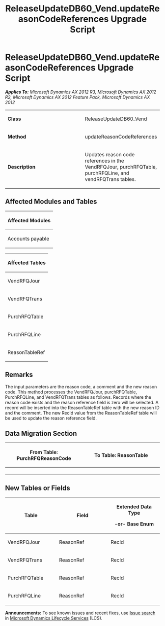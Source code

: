﻿---
title: ReleaseUpdateDB60_Vend.updateReasonCodeReferences Upgrade Script
TOCTitle: ReleaseUpdateDB60_Vend.updateReasonCodeReferences Upgrade Script
ms:assetid: 90b2ec94-63a0-09f6-fdd1-ea91897db03d
ms:mtpsurl: https://msdn.microsoft.com/en-us/library/JJ736568(v=AX.60)
ms:contentKeyID: 49709757
ms.date: 05/18/2015
mtps_version: v=AX.60
---

# ReleaseUpdateDB60\_Vend.updateReasonCodeReferences Upgrade Script 


_**Applies To:** Microsoft Dynamics AX 2012 R3, Microsoft Dynamics AX 2012 R2, Microsoft Dynamics AX 2012 Feature Pack, Microsoft Dynamics AX 2012_

<table>
<colgroup>
<col style="width: 50%" />
<col style="width: 50%" />
</colgroup>
<tbody>
<tr class="odd">
<td><p><strong>Class</strong></p></td>
<td><p>ReleaseUpdateDB60_Vend</p></td>
</tr>
<tr class="even">
<td><p><strong>Method</strong></p></td>
<td><p>updateReasonCodeReferences</p></td>
</tr>
<tr class="odd">
<td><p><strong>Description</strong></p></td>
<td><p>Updates reason code references in the VendRFQJour, purchRFQTable, purchRFQLine, and vendRFQTrans tables.</p></td>
</tr>
</tbody>
</table>


## Affected Modules and Tables

<table>
<colgroup>
<col style="width: 100%" />
</colgroup>
<thead>
<tr class="header">
<th><p>Affected Modules</p></th>
</tr>
</thead>
<tbody>
<tr class="odd">
<td><p>Accounts payable</p></td>
</tr>
</tbody>
</table>


<table>
<colgroup>
<col style="width: 100%" />
</colgroup>
<thead>
<tr class="header">
<th><p>Affected Tables</p></th>
</tr>
</thead>
<tbody>
<tr class="odd">
<td><p>VendRFQJour</p></td>
</tr>
<tr class="even">
<td><p>VendRFQTrans</p></td>
</tr>
<tr class="odd">
<td><p>PurchRFQTable</p></td>
</tr>
<tr class="even">
<td><p>PurchRFQLine</p></td>
</tr>
<tr class="odd">
<td><p>ReasonTableRef</p></td>
</tr>
</tbody>
</table>


## Remarks

The input parameters are the reason code, a comment and the new reason code. This method processes the VendRFQJour, purchRFQTable, PurchRFQLine, and VendRFQTrans tables as follows. Records where the reason code exists and the reason reference field is zero will be selected. A record will be inserted into the ReasonTableRef table with the new reason ID and the comment. The new RecId value from the ReasonTableRef table will be used to update the reason reference field.

## Data Migration Section

<table>
<colgroup>
<col style="width: 50%" />
<col style="width: 50%" />
</colgroup>
<thead>
<tr class="header">
<th><p>From Table: PurchRFQReasonCode</p></th>
<th><p>To Table: ReasonTable</p></th>
</tr>
</thead>
<tbody>
<tr class="odd">
<td><p></p></td>
<td><p></p></td>
</tr>
</tbody>
</table>


## New Tables or Fields

<table>
<colgroup>
<col style="width: 33%" />
<col style="width: 33%" />
<col style="width: 33%" />
</colgroup>
<thead>
<tr class="header">
<th><p>Table</p></th>
<th><p>Field</p></th>
<th><p>Extended Data Type</p>
<p>-or- Base Enum</p></th>
</tr>
</thead>
<tbody>
<tr class="odd">
<td><p>VendRFQJour</p></td>
<td><p>ReasonRef</p></td>
<td><p>RecId</p></td>
</tr>
<tr class="even">
<td><p>VendRFQTrans</p></td>
<td><p>ReasonRef</p></td>
<td><p>RecId</p></td>
</tr>
<tr class="odd">
<td><p>PurchRFQTable</p></td>
<td><p>ReasonRef</p></td>
<td><p>RecId</p></td>
</tr>
<tr class="even">
<td><p>PurchRFQLine</p></td>
<td><p>ReasonRef</p></td>
<td><p>RecId</p></td>
</tr>
</tbody>
</table>

  
**Announcements:** To see known issues and recent fixes, use [Issue search](http://go.microsoft.com/fwlink/?linkid=389258) in [Microsoft Dynamics Lifecycle Services](http://go.microsoft.com/fwlink/?linkid=306505) (LCS).

